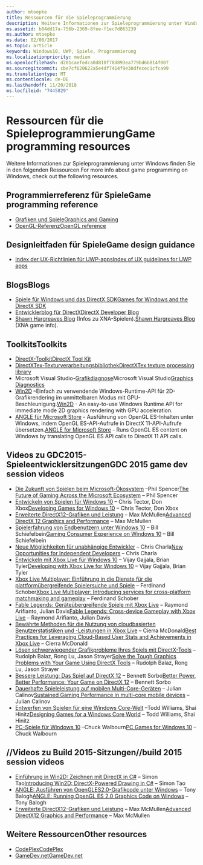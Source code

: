 ```yaml
---
author: mtoepke
title: Ressourcen für die Spieleprogrammierung
description: Weitere Informationen zur Spieleprogrammierung unter Windows finden Sie in den folgenden Ressourcen.
ms.assetid: b84dd17a-756b-2369-8fee-f1ec7d865239
ms.author: mtoepke
ms.date: 02/08/2017
ms.topic: article
keywords: Windows10, UWP, Spiele, Programmierung
ms.localizationpriority: medium
ms.openlocfilehash: d201caefedca0d810f78d893ea779bd6b814f007
ms.sourcegitcommit: cbe7cf620622a5e4df7414f9e38dfecec1cfca99
ms.translationtype: MT
ms.contentlocale: de-DE
ms.lasthandoff: 11/20/2018
ms.locfileid: "7445829"
---
```

# <a name="game-programming-resources"></a><span data-ttu-id="e9ce8-104">Ressourcen für die Spieleprogrammierung</span><span class="sxs-lookup"><span data-stu-id="e9ce8-104">Game programming resources</span></span>




<span data-ttu-id="e9ce8-105">Weitere Informationen zur Spieleprogrammierung unter Windows finden Sie in den folgenden Ressourcen.</span><span class="sxs-lookup"><span data-stu-id="e9ce8-105">For more info about game programming on Windows, check out the following resources.</span></span>

## <a name="game-programming-reference"></a><span data-ttu-id="e9ce8-106">Programmierreferenz für Spiele</span><span class="sxs-lookup"><span data-stu-id="e9ce8-106">Game programming reference</span></span>


-   [<span data-ttu-id="e9ce8-107">Grafiken und Spiele</span><span class="sxs-lookup"><span data-stu-id="e9ce8-107">Graphics and Gaming</span></span>](https://msdn.microsoft.com/library/windows/desktop/ee663279)
-   [<span data-ttu-id="e9ce8-108">OpenGL-Referenz</span><span class="sxs-lookup"><span data-stu-id="e9ce8-108">OpenGL reference</span></span>](http://go.microsoft.com/fwlink/p/?LinkID=288875)

## <a name="game-design-guidance"></a><span data-ttu-id="e9ce8-109">Designleitfaden für Spiele</span><span class="sxs-lookup"><span data-stu-id="e9ce8-109">Game design guidance</span></span>


-   [<span data-ttu-id="e9ce8-110">Index der UX-Richtlinien für UWP-apps</span><span class="sxs-lookup"><span data-stu-id="e9ce8-110">Index of UX guidelines for UWP apps</span></span>](https://msdn.microsoft.com/library/windows/apps/hh465424)

## <a name="blogs"></a><span data-ttu-id="e9ce8-111">Blogs</span><span class="sxs-lookup"><span data-stu-id="e9ce8-111">Blogs</span></span>


-   [<span data-ttu-id="e9ce8-112">Spiele für Windows und das DirectX SDK</span><span class="sxs-lookup"><span data-stu-id="e9ce8-112">Games for Windows and the DirectX SDK</span></span>]( http://go.microsoft.com/fwlink/p/?LinkID=288873)
-   [<span data-ttu-id="e9ce8-113">Entwicklerblog für DirectX</span><span class="sxs-lookup"><span data-stu-id="e9ce8-113">DirectX Developer Blog</span></span>]( http://go.microsoft.com/fwlink/p/?LinkID=288874)
-   <span data-ttu-id="e9ce8-114">[Shawn Hargreaves Blog]( http://go.microsoft.com/fwlink/p/?LinkID=288872) (Infos zu XNA-Spielen).</span><span class="sxs-lookup"><span data-stu-id="e9ce8-114">[Shawn Hargreaves Blog]( http://go.microsoft.com/fwlink/p/?LinkID=288872) (XNA game info).</span></span>

## <a name="toolkits"></a><span data-ttu-id="e9ce8-115">Toolkits</span><span class="sxs-lookup"><span data-stu-id="e9ce8-115">Toolkits</span></span>


-   [<span data-ttu-id="e9ce8-116">DirectX-Toolkit</span><span class="sxs-lookup"><span data-stu-id="e9ce8-116">DirectX Tool Kit</span></span>](  http://go.microsoft.com/fwlink/p/?LinkID=248929)
-   [<span data-ttu-id="e9ce8-117">DirectXTex-Texturverarbeitungsbibliothek</span><span class="sxs-lookup"><span data-stu-id="e9ce8-117">DirectXTex texture processing library</span></span>](  http://go.microsoft.com/fwlink/p/?LinkID=248926)
-   <span data-ttu-id="e9ce8-118">Microsoft Visual Studio-[Grafikdiagnose](https://msdn.microsoft.com/library/windows/apps/hh873207.aspx)</span><span class="sxs-lookup"><span data-stu-id="e9ce8-118">Microsoft Visual Studio[Graphics Diagnostics](https://msdn.microsoft.com/library/windows/apps/hh873207.aspx)</span></span>
-   <span data-ttu-id="e9ce8-119">[Win2D](https://github.com/Microsoft/Win2D) –Einfach zu verwendende Windows-Runtime-API für 2D-Grafikrendering im unmittelbaren Modus mit GPU-Beschleunigung.</span><span class="sxs-lookup"><span data-stu-id="e9ce8-119">[Win2D](https://github.com/Microsoft/Win2D) - An easy-to-use Windows Runtime API for immediate mode 2D graphics rendering with GPU acceleration.</span></span>
-   <span data-ttu-id="e9ce8-120">[ANGLE für Microsoft Store](http://go.microsoft.com/fwlink/p/?linkid=618387) - Ausführung von OpenGL ES-Inhalten unter Windows, indem OpenGL ES-API-Aufrufe in DirectX 11-API-Aufrufe übersetzen.</span><span class="sxs-lookup"><span data-stu-id="e9ce8-120">[ANGLE for Microsoft Store](http://go.microsoft.com/fwlink/p/?linkid=618387) - Runs OpenGL ES content on Windows by translating OpenGL ES API calls to DirectX 11 API calls.</span></span>

## <a name="gdc-2015-game-dev-session-videos"></a><span data-ttu-id="e9ce8-121">Videos zu GDC2015-Spieleentwicklersitzungen</span><span class="sxs-lookup"><span data-stu-id="e9ce8-121">GDC 2015 game dev session videos</span></span>


-   <span data-ttu-id="e9ce8-122">[Die Zukunft von Spielen beim Microsoft-Ökosystem](http://channel9.msdn.com/Events/GDC/GDC-2015/The-Future-of-Gaming-Across-the-Microsoft-Ecosystem) –Phil Spencer</span><span class="sxs-lookup"><span data-stu-id="e9ce8-122">[The Future of Gaming Across the Microsoft Ecosystem](http://channel9.msdn.com/Events/GDC/GDC-2015/The-Future-of-Gaming-Across-the-Microsoft-Ecosystem) – Phil Spencer</span></span>
-   <span data-ttu-id="e9ce8-123">[Entwickeln von Spielen für Windows 10](http://channel9.msdn.com/Events/GDC/GDC-2015/Developing-Games-for-Windows-10) – Chris Tector, Don Xbox</span><span class="sxs-lookup"><span data-stu-id="e9ce8-123">[Developing Games for Windows 10](http://channel9.msdn.com/Events/GDC/GDC-2015/Developing-Games-for-Windows-10) – Chris Tector, Don Xbox</span></span>
-   <span data-ttu-id="e9ce8-124">[Erweiterte DirectX12-Grafiken und Leistung](http://channel9.msdn.com/Events/GDC/GDC-2015/Advanced-DirectX12-Graphics-and-Performance) – Max McMullen</span><span class="sxs-lookup"><span data-stu-id="e9ce8-124">[Advanced DirectX 12 Graphics and Performance](http://channel9.msdn.com/Events/GDC/GDC-2015/Advanced-DirectX12-Graphics-and-Performance) – Max McMullen</span></span>
-   <span data-ttu-id="e9ce8-125">[Spielerfahrung von Endbenutzern unter Windows 10](http://channel9.msdn.com/Events/GDC/GDC-2015/Gaming-Consumer-Experience-on-Windows-10) – Bill Schiefelbein</span><span class="sxs-lookup"><span data-stu-id="e9ce8-125">[Gaming Consumer Experience on Windows 10](http://channel9.msdn.com/Events/GDC/GDC-2015/Gaming-Consumer-Experience-on-Windows-10) – Bill Schiefelbein</span></span>
-   <span data-ttu-id="e9ce8-126">[Neue Möglichkeiten für unabhängige Entwickler](http://channel9.msdn.com/Events/GDC/GDC-2015/New-Opportunities-for-Independent-Developers) – Chris Charla</span><span class="sxs-lookup"><span data-stu-id="e9ce8-126">[New Opportunities for Independent Developers](http://channel9.msdn.com/Events/GDC/GDC-2015/New-Opportunities-for-Independent-Developers) – Chris Charla</span></span>
-   <span data-ttu-id="e9ce8-127">[Entwickeln mit Xbox Live für Windows 10](http://channel9.msdn.com/Events/GDC/GDC-2015/Developing-with-Xbox-Live-for-Windows-10) – Vijay Gajjala, Brian Tyler</span><span class="sxs-lookup"><span data-stu-id="e9ce8-127">[Developing with Xbox Live for Windows 10](http://channel9.msdn.com/Events/GDC/GDC-2015/Developing-with-Xbox-Live-for-Windows-10) – Vijay Gajjala, Brian Tyler</span></span>
-   <span data-ttu-id="e9ce8-128">[Xbox Live Multiplayer: Einführung in die Dienste für die plattformübergreifende Spielersuche und Spiele](http://channel9.msdn.com/Events/GDC/GDC-2015/Xbox-Live-Multiplayer-Introducing-services-for-cross-platform-matchmaking-and-gameplay) – Ferdinand Schober</span><span class="sxs-lookup"><span data-stu-id="e9ce8-128">[Xbox Live Multiplayer: Introducing services for cross-platform matchmaking and gameplay](http://channel9.msdn.com/Events/GDC/GDC-2015/Xbox-Live-Multiplayer-Introducing-services-for-cross-platform-matchmaking-and-gameplay) – Ferdinand Schober</span></span>
-   <span data-ttu-id="e9ce8-129">[Fable Legends: Geräteübergreifende Spiele mit Xbox Live](http://channel9.msdn.com/Events/GDC/GDC-2015/Fable-Legends-Cross-device-Gameplay-with-Xbox-Live) – Raymond Arifianto, Julian Davis</span><span class="sxs-lookup"><span data-stu-id="e9ce8-129">[Fable Legends: Cross-device Gameplay with Xbox Live](http://channel9.msdn.com/Events/GDC/GDC-2015/Fable-Legends-Cross-device-Gameplay-with-Xbox-Live) – Raymond Arifianto, Julian Davis</span></span>
-   <span data-ttu-id="e9ce8-130">[Bewährte Methoden für die Nutzung von cloudbasierten Benutzerstatistiken und -Leistungen in Xbox Live](http://channel9.msdn.com/Events/GDC/GDC-2015/Best-Practices-for-Leveraging-Cloud-Based-User-Stats-and-Achievements-in-Xbox-Live) – Cierra McDonald</span><span class="sxs-lookup"><span data-stu-id="e9ce8-130">[Best Practices for Leveraging Cloud-Based User Stats and Achievements in Xbox Live](http://channel9.msdn.com/Events/GDC/GDC-2015/Best-Practices-for-Leveraging-Cloud-Based-User-Stats-and-Achievements-in-Xbox-Live) – Cierra McDonald</span></span>
-   <span data-ttu-id="e9ce8-131">[Lösen schwerwiegender Grafikprobleme Ihres Spiels mit DirectX-Tools](http://channel9.msdn.com/Events/GDC/GDC-2015/Solve-the-Tough-Graphics-Problems-with-your-Game-Using-DirectX-Tools) – Rudolph Balaz, Rong Lu, Jason Strayer</span><span class="sxs-lookup"><span data-stu-id="e9ce8-131">[Solve the Tough Graphics Problems with Your Game Using DirectX Tools](http://channel9.msdn.com/Events/GDC/GDC-2015/Solve-the-Tough-Graphics-Problems-with-your-Game-Using-DirectX-Tools) – Rudolph Balaz, Rong Lu, Jason Strayer</span></span>
-   <span data-ttu-id="e9ce8-132">[Bessere Leistung: Das Spiel auf DirectX 12](http://channel9.msdn.com/Events/GDC/GDC-2015/Better-Power-Better-Performance-Your-Game-on-DirectX12) – Bennett Sorbo</span><span class="sxs-lookup"><span data-stu-id="e9ce8-132">[Better Power, Better Performance: Your Game on DirectX 12](http://channel9.msdn.com/Events/GDC/GDC-2015/Better-Power-Better-Performance-Your-Game-on-DirectX12) – Bennett Sorbo</span></span>
-   <span data-ttu-id="e9ce8-133">[Dauerhafte Spieleleistung auf mobilen Multi-Core-Geräten](http://channel9.msdn.com/Events/GDC/GDC-2015/Sustained-gaming-performance-in-multi-core-mobile-devices) – Julian Calinov</span><span class="sxs-lookup"><span data-stu-id="e9ce8-133">[Sustained Gaming Performance in multi-core mobile devices](http://channel9.msdn.com/Events/GDC/GDC-2015/Sustained-gaming-performance-in-multi-core-mobile-devices) – Julian Calinov</span></span>
-   <span data-ttu-id="e9ce8-134">[Entwerfen von Spielen für eine Windows Core-Welt](http://channel9.msdn.com/Events/GDC/GDC-2015/Designing-Games-for-a-Windows-Core-World) –Todd Williams, Shai Hinitz</span><span class="sxs-lookup"><span data-stu-id="e9ce8-134">[Designing Games for a Windows Core World](http://channel9.msdn.com/Events/GDC/GDC-2015/Designing-Games-for-a-Windows-Core-World) – Todd Williams, Shai Hinitz</span></span>
-   <span data-ttu-id="e9ce8-135">[PC-Spiele für Windows 10](http://channel9.msdn.com/Events/GDC/GDC-2015/PC-Games-for-Windows-10) –Chuck Walbourn</span><span class="sxs-lookup"><span data-stu-id="e9ce8-135">[PC Games for Windows 10](http://channel9.msdn.com/Events/GDC/GDC-2015/PC-Games-for-Windows-10) – Chuck Walbourn</span></span>

## <a name="build-2015-session-videos"></a><span data-ttu-id="e9ce8-136">//Videos zu Build 2015-Sitzungen</span><span class="sxs-lookup"><span data-stu-id="e9ce8-136">//build 2015 session videos</span></span>


-   <span data-ttu-id="e9ce8-137">[Einführung in Win2D: Zeichnen mit DirectX in C#](https://channel9.msdn.com/Events/Build/2015/2-631) – Simon Tao</span><span class="sxs-lookup"><span data-stu-id="e9ce8-137">[Introducing Win2D: DirectX-Powered Drawing in C#](https://channel9.msdn.com/Events/Build/2015/2-631) – Simon Tao</span></span>
-   <span data-ttu-id="e9ce8-138">[ANGLE: Ausführen von OpenGLES2.0-Grafikcode unter Windows](https://channel9.msdn.com/Events/Build/2015/3-686) – Tony Balogh</span><span class="sxs-lookup"><span data-stu-id="e9ce8-138">[ANGLE: Running OpenGL ES 2.0 Graphics Code on Windows](https://channel9.msdn.com/Events/Build/2015/3-686) – Tony Balogh</span></span>
-   <span data-ttu-id="e9ce8-139">[Erweiterte DirectX12-Grafiken und Leistung](https://channel9.msdn.com/Events/Build/2015/3-673) – Max McMullen</span><span class="sxs-lookup"><span data-stu-id="e9ce8-139">[Advanced DirectX12 Graphics and Performance](https://channel9.msdn.com/Events/Build/2015/3-673) – Max McMullen</span></span>

## <a name="other-resources"></a><span data-ttu-id="e9ce8-140">Weitere Ressourcen</span><span class="sxs-lookup"><span data-stu-id="e9ce8-140">Other resources</span></span>


-   [<span data-ttu-id="e9ce8-141">CodePlex</span><span class="sxs-lookup"><span data-stu-id="e9ce8-141">CodePlex</span></span>](http://go.microsoft.com/fwlink/p/?LinkID=76627)
-   [<span data-ttu-id="e9ce8-142">GameDev.net</span><span class="sxs-lookup"><span data-stu-id="e9ce8-142">GameDev.net</span></span>](http://go.microsoft.com/fwlink/p/?LinkID=288870)

 

 





